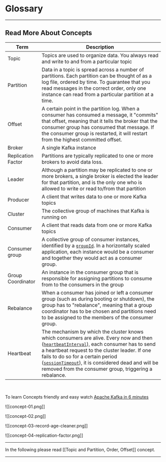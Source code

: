 # Glossary

---

## Read More About Concepts
| Term | Description |
|------|-------------|
| Topic | Topics are used to organize data. You always read and write to and from a particular topic |
| Partition | Data in a topic is spread across a number of partitions. Each partition can be thought of as a log file, ordered by time. To guarantee that you read messages in the correct order, only one instance can read from a particular partition at a time. |
| Offset | A certain point in the partition log. When a consumer has consumed a message, it "commits" that offset, meaning that it tells the broker that the consumer group has consumed that message. If the consumer group is restarted, it will restart from the highest committed offset. |
| Broker | A single Kafka instance |
| Replication Factor | Partitions are typically replicated to one or more brokers to avoid data loss. |
| Leader | Although a partition may be replicated to one or more brokers, a single broker is elected the leader for that partition, and is the only one who is allowed to write or read to/from that partition |
| Producer | A client that writes data to one or more Kafka topics |
| Cluster | The collective group of machines that Kafka is running on |
| Consumer | A client that reads data from one or more Kafka topics |
| Consumer group | A collective group of consumer instances, identified by a [`groupId`](https://kafka.js.org/docs/consuming#a-name-options-a-options). In a horizontally scaled application, each instance would be a consumer and together they would act as a consumer group. |
| Group Coordinator | An instance in the consumer group that is responsible for assigning partitions to consume from to the consumers in the group |
| Rebalance | When a consumer has joined or left a consumer group (such as during booting or shutdown), the group has to "rebalance", meaning that a group coordinator has to be chosen and partitions need to be assigned to the members of the consumer group. |
| Heartbeat | The mechanism by which the cluster knows which consumers are alive. Every now and then ([`heartbeatInterval`](https://kafka.js.org/docs/consuming#a-name-options-a-options)), each consumer has to send a heartbeat request to the cluster leader. If one fails to do so for a certain period ([`sessionTimeout`](https://kafka.js.org/docs/consuming#a-name-options-a-options)), it is considered dead and will be removed from the consumer group, triggering a rebalance. |
&nbsp;
&nbsp;


To learn Concepts friendly and easy watch [Apache Kafka in 6 minutes](https://www.youtube.com/watch?v=Ch5VhJzaoaI)

![[concept-01.png]]

![[concept-02.png]]

![[concept-03-record-age-cleaner.png]]

![[concept-04-replication-factor.png]]
&nbsp;
&nbsp;

---

In the following please read [[Topic and Partition, Order, Offset]] concept.

---
